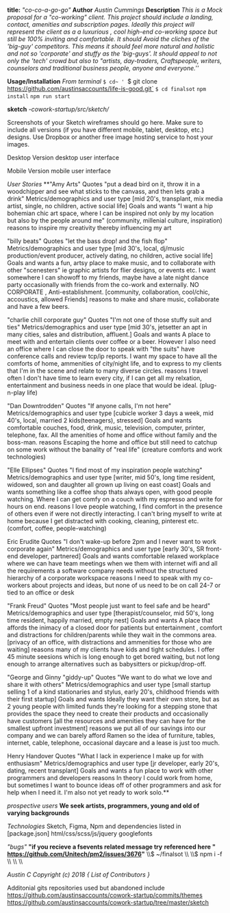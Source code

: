 **title:** *"co-co-a-go-go"*
**Author** *Austin Cummings*
**Description**
    *This is a Mock proposal for a "co-working" client. This project should include a landing, contact, amenities and subscription pages. Ideally this project will represent the client as a a luxurious , cool high-end co-working space but still be 100% inviting and comfortable. It should Avoid the cliches of the 'big-guy' competitors. This means it should feel more natural and holistic and not so 'corporate' and stuffy as the 'big-guys'. It should appeal to not only the 'tech' crowd but also to "artists, day-traders, Craftspeople, writers, counselors and traditional business people, anyone and everyone.''*

**Usage/Installation**
*From terminal*
  `$ cd~ '
  `$ git clone https://github.com/austinsaccounts/life-is-good.git`
  `$ cd finalsot`
  `npm install`
  `npm run start`

**sketch**
*-cowork-startup/src/sketch/*

Screenshots of your Sketch wireframes should go here. Make sure to include all versions (if you have different mobile, tablet, desktop, etc.) designs. Use Dropbox or another free image hosting service to host your images.

Desktop Version
desktop user interface

Mobile Version
mobile user interface

*User Stories*
  **"Amy Arts"
  Quotes "put a dead bird on it, throw it in a woodchipper and see what sticks to the canvass, and then lets grab a drink" Metrics/demographics and user type [mid 20's, transplant, mix media artist, single, no children, active social life] Goals and wants
  "I want a hip bohemian chic art space, where I can be inspired not only by my location but also by the people around me" (community, millenial culture, inspiration) reasons to inspire my creativity thereby influencing my art

  "billy beats"
  Quotes "let the bass drop! and the fish flop" Metrics/demographics and user type [mid 30's, local, dj/music production/event producer, actively dating, no children, active social life] Goals and wants
  a fun, artsy place to make music, and to collaborate with other "scenesters" ie graphic artists for flier designs, or events etc. I want somewhere I can showoff to my friends, maybe have a late night dance party occasionally with friends from the co-work and externally. NO CORPORATE , Anti-establishment. [community, collaboration, cool/chic, accoustics, allowed Friends]
  reasons to make and share music, collaborate and have a few beers.

  "charlie chill corporate guy"
  Quotes "I'm not one of those stuffy suit and ties" Metrics/demographics and user type [mid 30's, jetsetter an apt in many cities, sales and distribution, affluent.] Goals and wants
  A place to meet with and entertain clients over coffee or a beer. However I also need an office where I can close the door to speak with "the suits" have conference calls and review tcp/ip reports. I want my space to have all the comforts of home, ammenities of city/night life, and to express to my clients that I'm in the scene and relate to many diverse circles. reasons I travel often I don't have time to learn every city, if I can get all my relxation, entertainment and business needs in one place that would be ideal. (plug-n-play life)

  "Dan Downtrodden"
  Quotes "If anyone calls, I'm not here" Metrics/demographics and user type [cubicle worker 3 days a week, mid 40's, local, married 2 kids(teenagers), stressed] Goals and wants
  comfortable couches, food, drink, music, television, computer, printer, telephone, fax. All the amenities of home and office without family and the boss-man. reasons Escaping the home and office but still need to catchup on some work without the banality of "real life" (creature comforts and work technologies)

  "Elle Ellipses"
  Quotes "I find most of my inspiration people watching" Metrics/demographics and user type [writer, mid 50's, long time resident, widowed, son and daughter all grown up living on east coast] Goals and wants
  something like a coffee shop thats always open, with good people watching. Where I can get comfy on a couch with my espresso and write for hours on end. reasons I love people watching, I find comfort in the presence of others even if were not directly interacting. I can't bring myself to write at home because I get distracted with cooking, cleaning, pinterest etc. (comfort, coffee, people-watching)

  Eric Erudite
  Quotes "I don't wake-up before 2pm and I never want to work corporate again" Metrics/demographics and user type [early 30's, SR front-end developer, partnered] Goals and wants
  comfortable relaxed workplace where we can have team meetings when we them with internet wifi and all the requirements a software company needs without the structured hierarchy of a corporate workspace reasons I need to speak with my co-workers about projects and ideas, but none of us need to be on call 24-7 or tied to an office or desk

  "Frank Freud"
  Quotes "Most people just want to feel safe and be heard" Metrics/demographics and user type [therapist/counselor, mid 50's, long time resident, happily married, empty nest] Goals and wants
  A place that affords the inimacy of a closed door for patients but entertainment , comfort and distractions for children/parents while they wait in the commons area. [privacy of an office, with distractions and ammenities for those who are waiting] reasons many of my clients have kids and tight schedules. I offer 45 minute seesions which is long enough to get bored waiting, but not long enough to arrange alternatives such as babysitters or pickup/drop-off.

  "George and Ginny "giddy-up"
  Quotes "We want to do what we love and share it with others" Metrics/demographics and user type [small startup selling 1 of a kind stationaries and stylus, early 20's, childhood friends with their first startup] Goals and wants
  Ideally they want their own store, but as 2 young people with limited funds they're looking for a stepping stone that provides the space they need to create their products and occasionally have customers [all the resources and amenities they can have for the smallest upfront investment] reasons we put all of our savings into our company and we can barely afford Ramen so the idea of furniture, tables, internet, cable, telephone, occasional daycare and a lease is just too much.

  Henry Handover
  Quotes "What I lack in experience I make up for with enthusiasm" Metrics/demographics and user type [jr developer, early 20's, dating, recent transplant] Goals and wants
  a fun place to work with other programmers and developers reasons In theory I could work from home, but sometimes I want to bounce ideas off of other programmers and ask for help when I need it. I'm also not yet ready to work solo.**

*prospective users*
**We seek artists, programmers, young and old of varying backgrounds**

*Technologies*
  Sketch, Figma, Npm and dependencies listed in [package.json]
  html/css/scss/js/jquery googlefonts

*"bugs"*
**"if you recieve a fsevents related message try**
**referenced here " https://github.com/Unitech/pm2/issues/3676"**
    \\\\$ ~/finalsot  \\\\
    \\\\$ npm i -f   \\\\
    \\\\              \\\\

*Austin C
Copyright (c) 2018 { List of Contributors }*

Additonial gits repositories used but abandoned include
https://github.com/austinsaccounts/cowork-startup/commits/themes
https://github.com/austinsaccounts/cowork-startup/tree/master/sketch
